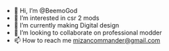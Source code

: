 - 👋 Hi, I’m @BeemoGod
- 👀 I’m interested in csr 2 mods
- 🌱 I’m currently making Digital design
- 💞️ I’m looking to collaborate on professional modder
- 📫 How to reach me mizancommander@gmail.com

<!---
BeemoGod/BeemoGod is a ✨ special ✨ repository because its `README.md` (this file) appears on your GitHub profile.
You can click the Preview link to take a look at your changes.
--->
